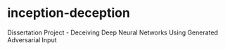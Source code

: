 # inception-deception
Dissertation Project - Deceiving Deep Neural Networks Using Generated Adversarial Input
